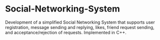# Social-Networking-System
Development of a simplified Social Networking System that supports user registration, message sending and replying,
likes, friend request sending, and acceptance/rejection of requests. Implemented in C++.
